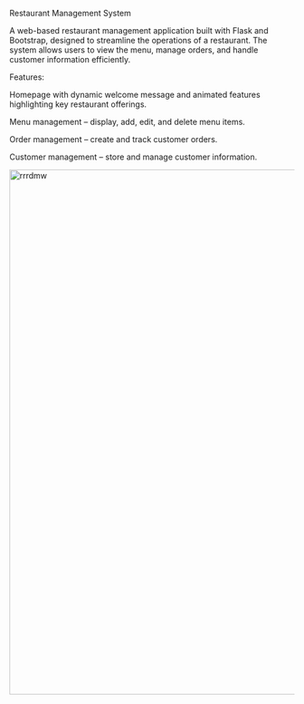 Restaurant Management System

A web-based restaurant management application built with Flask and Bootstrap, designed to streamline the operations of a restaurant. The system allows users to view the menu, manage orders, and handle customer information efficiently.

Features:

Homepage with dynamic welcome message and animated features highlighting key restaurant offerings.

Menu management – display, add, edit, and delete menu items.

Order management – create and track customer orders.

Customer management – store and manage customer information.

<img width="1920" height="927" alt="rrrdmw" src="https://github.com/user-attachments/assets/790f860b-1773-4e6f-b664-1da57bf8276d" />

